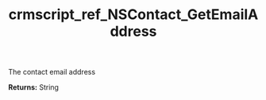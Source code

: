 ﻿---
title: crmscript_ref_NSContact_GetEmailAddress
description: String NSContact.GetEmailAddress()
intellisense: NSContact.GetEmailAddress
keywords: NSContact, GetEmailAddress
so.topic: reference
---

The contact email address

**Returns:** String



